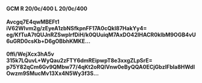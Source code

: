 #### GCM R 20/0c/400 L 20/0c/400
**Avcgq7E4qwMBEFt1**<br/>**iV62WIvm2g/zEyeA1zbNSfkpnFF17A0cQkI87HakYy4=**<br/>**eg/KfTuA7tQUJnRZSwplrfDiH/k0QUuiqM7AxDO42IHACR0klbM9OGB4vU6uGRD0csKb+D6gOBbhKMKE...**<br/><br/>
**0ffi/WejXcx3hA5v**<br/>**315k7LQuvL+WyQau2zFTY6dmREipwpT8e3xxgZLpSrE=**<br/>**p75Y82qCm6Gv9QMbw77/4qKt2oRQlVnw0eByQQA0ECjGbzlFbla8HWdIOwzm9SMucMv13Xx4N5Wy3f3S...**